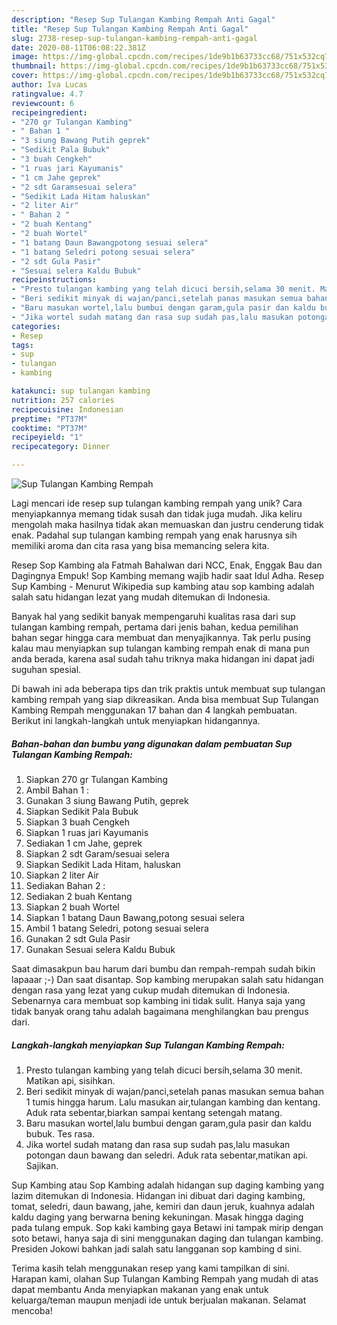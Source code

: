 ```yaml
---
description: "Resep Sup Tulangan Kambing Rempah Anti Gagal"
title: "Resep Sup Tulangan Kambing Rempah Anti Gagal"
slug: 2738-resep-sup-tulangan-kambing-rempah-anti-gagal
date: 2020-08-11T06:08:22.381Z
image: https://img-global.cpcdn.com/recipes/1de9b1b63733cc68/751x532cq70/sup-tulangan-kambing-rempah-foto-resep-utama.jpg
thumbnail: https://img-global.cpcdn.com/recipes/1de9b1b63733cc68/751x532cq70/sup-tulangan-kambing-rempah-foto-resep-utama.jpg
cover: https://img-global.cpcdn.com/recipes/1de9b1b63733cc68/751x532cq70/sup-tulangan-kambing-rempah-foto-resep-utama.jpg
author: Iva Lucas
ratingvalue: 4.7
reviewcount: 6
recipeingredient:
- "270 gr Tulangan Kambing"
- " Bahan 1 "
- "3 siung Bawang Putih geprek"
- "Sedikit Pala Bubuk"
- "3 buah Cengkeh"
- "1 ruas jari Kayumanis"
- "1 cm Jahe geprek"
- "2 sdt Garamsesuai selera"
- "Sedikit Lada Hitam haluskan"
- "2 liter Air"
- " Bahan 2 "
- "2 buah Kentang"
- "2 buah Wortel"
- "1 batang Daun Bawangpotong sesuai selera"
- "1 batang Seledri potong sesuai selera"
- "2 sdt Gula Pasir"
- "Sesuai selera Kaldu Bubuk"
recipeinstructions:
- "Presto tulangan kambing yang telah dicuci bersih,selama 30 menit. Matikan api, sisihkan."
- "Beri sedikit minyak di wajan/panci,setelah panas masukan semua bahan 1 tumis hingga harum. Lalu masukan air,tulangan kambing dan kentang. Aduk rata sebentar,biarkan sampai kentang setengah matang."
- "Baru masukan wortel,lalu bumbui dengan garam,gula pasir dan kaldu bubuk. Tes rasa."
- "Jika wortel sudah matang dan rasa sup sudah pas,lalu masukan potongan daun bawang dan seledri. Aduk rata sebentar,matikan api. Sajikan."
categories:
- Resep
tags:
- sup
- tulangan
- kambing

katakunci: sup tulangan kambing 
nutrition: 257 calories
recipecuisine: Indonesian
preptime: "PT37M"
cooktime: "PT37M"
recipeyield: "1"
recipecategory: Dinner

---
```



![Sup Tulangan Kambing Rempah](https://img-global.cpcdn.com/recipes/1de9b1b63733cc68/751x532cq70/sup-tulangan-kambing-rempah-foto-resep-utama.jpg)

Lagi mencari ide resep sup tulangan kambing rempah yang unik? Cara menyiapkannya memang tidak susah dan tidak juga mudah. Jika keliru mengolah maka hasilnya tidak akan memuaskan dan justru cenderung tidak enak. Padahal sup tulangan kambing rempah yang enak harusnya sih memiliki aroma dan cita rasa yang bisa memancing selera kita.

Resep Sop Kambing ala Fatmah Bahalwan dari NCC, Enak, Enggak Bau dan Dagingnya Empuk! Sop Kambing memang wajib hadir saat Idul Adha. Resep Sup Kambing - Menurut Wikipedia sup kambing atau sop kambing adalah salah satu hidangan lezat yang mudah ditemukan di Indonesia.

Banyak hal yang sedikit banyak mempengaruhi kualitas rasa dari sup tulangan kambing rempah, pertama dari jenis bahan, kedua pemilihan bahan segar hingga cara membuat dan menyajikannya. Tak perlu pusing kalau mau menyiapkan sup tulangan kambing rempah enak di mana pun anda berada, karena asal sudah tahu triknya maka hidangan ini dapat jadi suguhan spesial.


Di bawah ini ada beberapa tips dan trik praktis untuk membuat sup tulangan kambing rempah yang siap dikreasikan. Anda bisa membuat Sup Tulangan Kambing Rempah menggunakan 17 bahan dan 4 langkah pembuatan. Berikut ini langkah-langkah untuk menyiapkan hidangannya.

<!--inarticleads1-->

##### Bahan-bahan dan bumbu yang digunakan dalam pembuatan Sup Tulangan Kambing Rempah:

1. Siapkan 270 gr Tulangan Kambing
1. Ambil  Bahan 1 :
1. Gunakan 3 siung Bawang Putih, geprek
1. Siapkan Sedikit Pala Bubuk
1. Siapkan 3 buah Cengkeh
1. Siapkan 1 ruas jari Kayumanis
1. Sediakan 1 cm Jahe, geprek
1. Siapkan 2 sdt Garam/sesuai selera
1. Siapkan Sedikit Lada Hitam, haluskan
1. Siapkan 2 liter Air
1. Sediakan  Bahan 2 :
1. Sediakan 2 buah Kentang
1. Siapkan 2 buah Wortel
1. Siapkan 1 batang Daun Bawang,potong sesuai selera
1. Ambil 1 batang Seledri, potong sesuai selera
1. Gunakan 2 sdt Gula Pasir
1. Gunakan Sesuai selera Kaldu Bubuk


Saat dimasakpun bau harum dari bumbu dan rempah-rempah sudah bikin lapaaar ;-) Dan saat disantap. Sop kambing merupakan salah satu hidangan dengan rasa yang lezat yang cukup mudah ditemukan di Indonesia. Sebenarnya cara membuat sop kambing ini tidak sulit. Hanya saja yang tidak banyak orang tahu adalah bagaimana menghilangkan bau prengus dari. 

<!--inarticleads2-->

##### Langkah-langkah menyiapkan Sup Tulangan Kambing Rempah:

1. Presto tulangan kambing yang telah dicuci bersih,selama 30 menit. Matikan api, sisihkan.
1. Beri sedikit minyak di wajan/panci,setelah panas masukan semua bahan 1 tumis hingga harum. Lalu masukan air,tulangan kambing dan kentang. Aduk rata sebentar,biarkan sampai kentang setengah matang.
1. Baru masukan wortel,lalu bumbui dengan garam,gula pasir dan kaldu bubuk. Tes rasa.
1. Jika wortel sudah matang dan rasa sup sudah pas,lalu masukan potongan daun bawang dan seledri. Aduk rata sebentar,matikan api. Sajikan.


Sup Kambing atau Sop Kambing adalah hidangan sup daging kambing yang lazim ditemukan di Indonesia. Hidangan ini dibuat dari daging kambing, tomat, seledri, daun bawang, jahe, kemiri dan daun jeruk, kuahnya adalah kaldu daging yang berwarna bening kekuningan. Masak hingga daging pada tulang empuk. Sop kaki kambing gaya Betawi ini tampak mirip dengan soto betawi, hanya saja di sini menggunakan daging dan tulangan kambing. Presiden Jokowi bahkan jadi salah satu langganan sop kambing d sini. 

Terima kasih telah menggunakan resep yang kami tampilkan di sini. Harapan kami, olahan Sup Tulangan Kambing Rempah yang mudah di atas dapat membantu Anda menyiapkan makanan yang enak untuk keluarga/teman maupun menjadi ide untuk berjualan makanan. Selamat mencoba!
